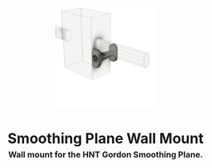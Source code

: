 <!-- 2025-07-07 -->

<p align="center">
  <img src="../../plans/hnt-smoother-mount/images/wireframe.png" width="40%"/>
</p>
<h1 align="center">
  Smoothing Plane Wall Mount
  <br>
  <sup><sub><sup>Wall mount for the HNT Gordon Smoothing Plane.<sup></sub>
</h1>

